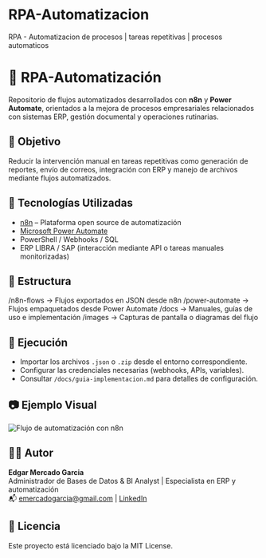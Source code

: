# RPA-Automatizacion
RPA - Automatizacion de procesos | tareas repetitivas | procesos automaticos

# 🤖 RPA-Automatización

Repositorio de flujos automatizados desarrollados con **n8n** y **Power Automate**, orientados a la mejora de procesos empresariales relacionados con sistemas ERP, gestión documental y operaciones rutinarias.

## 🎯 Objetivo

Reducir la intervención manual en tareas repetitivas como generación de reportes, envío de correos, integración con ERP y manejo de archivos mediante flujos automatizados.

## 🧠 Tecnologías Utilizadas

- [n8n](https://n8n.io) – Plataforma open source de automatización
- [Microsoft Power Automate](https://powerautomate.microsoft.com)
- PowerShell / Webhooks / SQL
- ERP LIBRA / SAP (interacción mediante API o tareas manuales monitorizadas)

## 📁 Estructura

/n8n-flows → Flujos exportados en JSON desde n8n
/power-automate → Flujos empaquetados desde Power Automate
/docs → Manuales, guías de uso e implementación
/images → Capturas de pantalla o diagramas del flujo


## 🚀 Ejecución

- Importar los archivos `.json` o `.zip` desde el entorno correspondiente.
- Configurar las credenciales necesarias (webhooks, APIs, variables).
- Consultar `/docs/guia-implementacion.md` para detalles de configuración.

## 📷 Ejemplo Visual

![Flujo de automatización con n8n](images/demo-n8n.png)

## 👨‍💻 Autor

**Edgar Mercado Garcia**  
Administrador de Bases de Datos & BI Analyst | Especialista en ERP y automatización  
📬 emercadogarcia@gmail.com | [LinkedIn](https://linkedin.com/in/emercadogarcia)

## 📝 Licencia

Este proyecto está licenciado bajo la MIT License.
